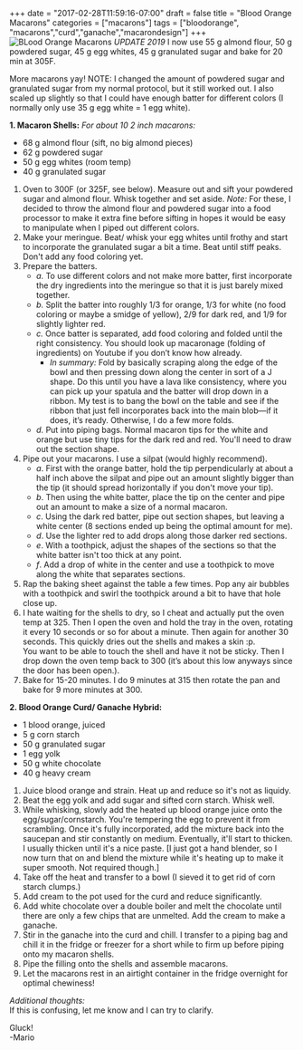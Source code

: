 +++
date = "2017-02-28T11:59:16-07:00"
draft = false
title = "Blood Orange Macarons"
categories = ["macarons"]
tags = ["bloodorange", "macarons","curd","ganache","macarondesign"]
+++
![BLood Orange Macarons](https://farm5.staticflickr.com/4279/35299049512_ee46561884_h.jpg)
*UPDATE 2019* I now use 55 g almond flour, 50 g powdered sugar, 45 g egg whites, 45 g granulated sugar and bake for 20 min at 305F.

More macarons yay! NOTE: I changed the amount of powdered sugar and granulated sugar from my normal protocol, but it still worked out. I also scaled up slightly so that I could have enough batter for different colors (I normally only use 35 g egg white = 1 egg white).  
 
**1. Macaron Shells:**  *For about 10 2 inch macarons:*  

- 68 g almond flour (sift, no big almond pieces)  
- 62 g powdered sugar  
- 50 g egg whites (room temp)  
- 40 g granulated sugar  

1. Oven to 300F (or 325F, see below). Measure out and sift your powdered sugar and almond flour. Whisk together and set aside. *Note:* For these, I decided to throw the almond flour and powdered sugar into a food processor to make it extra fine before sifting in hopes it would be easy to manipulate when I piped out different colors.  
2. Make your meringue. Beat/ whisk your egg whites until frothy and start to incorporate the granulated sugar a bit a time. Beat until stiff peaks. Don't add any food coloring yet.       
3. Prepare the batters.
    - *a.* To use different colors and not make more batter, first incorporate the dry ingredients into the meringue so that it is just barely mixed together.   
    - *b.* Split the batter into roughly 1/3 for orange, 1/3 for white (no food coloring or maybe a smidge of yellow), 2/9 for dark red, and 1/9 for slightly lighter red.   
    - *c.* Once batter is separated, add food coloring and folded until the right consistency. You should look up macaronage (folding of ingredients) on Youtube if you don’t know how already.  
        - *In summary:* Fold by basically scraping along the edge of the bowl and then pressing down along the center in sort of a J shape. Do this until you have a lava like consistency, where you can pick up your spatula and the batter will drop down in a ribbon. My test is to bang the bowl on the table and see if the ribbon that just fell incorporates back into the main blob—if it does, it’s ready. Otherwise, I do a few more folds.   
    - *d.*  Put into piping bags. Normal macaron tips for the white and orange but use tiny tips for the dark red and red. You'll need to draw out the section shape.   
4. Pipe out your macarons. I use a silpat (would highly recommend).  
    - *a*. First with the orange batter, hold the tip perpendicularly at about a half inch above the silpat and pipe out an amount slightly bigger than the tip (it should spread horizontally if you don't move your tip).  
    - *b*. Then using the white batter, place the tip on the center and pipe out an amount to make a size of a normal macaron.  
    - *c*. Using the dark red batter, pipe out section shapes, but leaving a white center (8 sections ended up being the optimal amount for me).  
    - *d*. Use the lighter red to add drops along those darker red sections.  
    - *e*. With a toothpick, adjust the shapes of the sections so that the white batter isn't too thick at any point.  
    - *f*. Add a drop of white in the center and use a toothpick to move along the white that separates sections.  
5. Rap the baking sheet against the table a few times.  Pop any air bubbles with a toothpick and swirl the toothpick around a bit to have that hole close up.  
6. I hate waiting for the shells to dry, so I cheat and actually put the oven temp at 325. Then I open the oven and hold the tray in the oven, rotating it every 10 seconds or so for about a minute. Then again for another 30 seconds. This quickly dries out the shells and makes a skin :p.  
You want to be able to touch the shell and have it not be sticky. Then I drop down the oven temp back to 300 (it’s about this low anyways since the door has been open.).  
6. Bake for 15-20 minutes. I do 9 minutes at 315 then rotate the pan and bake for 9 more minutes at 300.

**2. Blood Orange Curd/ Ganache Hybrid:**  

- 1 blood orange, juiced       
- 5 g corn starch  
- 50 g granulated sugar  
- 1 egg yolk  
- 50 g white chocolate  
- 40 g heavy cream   
  
1. Juice blood orange and strain. Heat up and reduce so it's not as liquidy.  
2. Beat the egg yolk and add sugar and sifted corn starch. Whisk well.  
3. While whisking, slowly add the heated up blood orange juice onto the egg/sugar/cornstarch. You're tempering the egg to prevent it from scrambling. Once it's fully incorporated, add the mixture back into the saucepan and stir constantly on medium. Eventually, it'll start to thicken. I usually thicken until it's a nice paste. [I just got a hand blender, so I now turn that on and blend the mixture while it's heating up to make it super smooth. Not required though.]   
4. Take off the heat and transfer to a bowl (I sieved it to get rid of corn starch clumps.)  
5. Add cream to the pot used for the curd and reduce significantly.  
6. Add white chocolate over a double boiler and melt the chocolate until there are only a few chips that are unmelted. Add the cream to make a ganache.  
7.  Stir in the ganache into the curd and chill. I transfer to a piping bag and chill it in the fridge or freezer for a short while to firm up before piping onto my macaron shells.  
8. Pipe the filling onto the shells and assemble macarons.  
9. Let the macarons rest in an airtight container in the fridge overnight for optimal chewiness!    

*Additional thoughts:*  
If this is confusing, let me know and I can try to clarify.  

Gluck!  
-Mario
